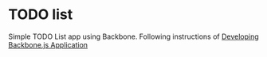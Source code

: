 # TODO list
Simple TODO List app using Backbone.
Following instructions of [Developing Backbone.js Application](http://addyosmani.github.io/backbone-fundamentals/)
